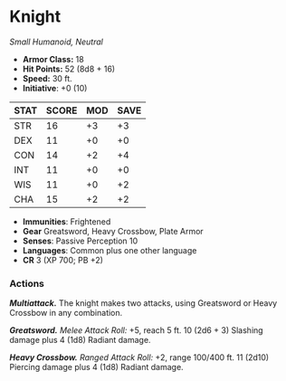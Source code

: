 # Knight

*Small Humanoid, Neutral*

- **Armor Class:** 18
- **Hit Points:** 52 (8d8 + 16)
- **Speed:** 30 ft.
- **Initiative**: +0 (10)

|STAT|SCORE|MOD|SAVE|
| --- | --- | --- | ---- |
| STR | 16 | +3 | +3 |
| DEX | 11 | +0 | +0 |
| CON | 14 | +2 | +4 |
| INT | 11 | +0 | +0 |
| WIS | 11 | +0 | +2 |
| CHA | 15 | +2 | +2 |

- **Immunities**: Frightened
- **Gear** Greatsword, Heavy Crossbow, Plate Armor
- **Senses**: Passive Perception 10
- **Languages**: Common plus one other language
- **CR** 3 (XP 700; PB +2)

### Actions

***Multiattack.*** The knight makes two attacks, using Greatsword or Heavy Crossbow in any combination.

***Greatsword.*** *Melee Attack Roll:* +5, reach 5 ft. 10 (2d6 + 3) Slashing damage plus 4 (1d8) Radiant damage.

***Heavy Crossbow.*** *Ranged Attack Roll:* +2, range 100/400 ft. 11 (2d10) Piercing damage plus 4 (1d8) Radiant damage.
